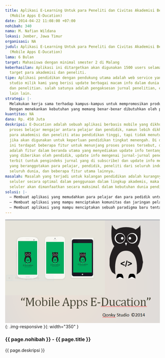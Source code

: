 ```yaml
---
title: Aplikasi E-Learning Untuk para Peneliti dan Civitas Akademisi Berbasis Seluler.
  (Mobile Apps E-Ducation)
date: 2014-04-22 11:08:00 +07:00
nohibah: 340
nama: M. Nafian Wildana
lokasi: Jember, Jawa Timur
organisasi: NA
judul: Aplikasi E-Learning Untuk para Peneliti dan Civitas Akademisi Berbasis Seluler.
  (Mobile Apps E-Ducation)
lama: 6 Bulan
target: Mahasiswa dengan minimal smester 2 di Malang
keberhasilan: Aplikasi ini ditargetkan akan digunakan 1500 users selama 4 bulan dengan
  target para akademisi dan peneliti.
tipe: Aplikasi pendidikan dengan pendukung utama adalah web service yang akan dikerjakan
  studio milik kami yang berisi update berbagai macam info dalam dunia pendidikan
  dan penelitian. salah satunya adalah pengaksesan jurnal penelitian, e-library, dan
  lain lain.
strategi: |-
  Melakukan kerja sama terhadap kampus-kampus untuk mempromosikan produk kami, agar para civitas dikenalkan dengan aplikasi ini, jika satu sample kampus ditanggapi dengan baik, maka akan diteruskan ke kampus lain.
  Dengan menekankan kebutuhan yang memang benar-benar dibutuhkan oleh pengguna dan memberikan menu feedback yang sederhana dan mudah agar kami tahu keinginan user, karena aplikasi ini akan terus berjalan sesuai kebutuhan dan keinginan user.
kuantitas: NA
dana: Rp. 450 Juta
deskripsi: E-Ducation adalah sebuah aplikasi berbasis mobile yang dikhususkan untuk
  proses belajar mengajar antara pelajar dan pendidik, namun lebih dikhususkan untuk
  para akademisi dan peneliti atau pendidikan tinggi, tapi tidak menutup kemungkinan
  jika akan digunakan untuk keperluan pendidikan tingkat menengah. Di dalam aplikasi
  ini terdapat beberapa fitur untuk menunjang proses proses tersebut, diantaranya
  adalah fitur dalam beranda utama yang menyediakan update info tentang tugas-tugas
  yang diberikan oleh pendidik, update info mengenai jurnal-jurnal penelitian yang
  terbit (untuk pengindeks jurnal yang di subscribe) dan update info mengenai komunitas
  yang beranggotakan para pelajar, pendidik, peneliti dari seluruh indonesia bahkan
  seluruh dunia, dan beberapa fitur utama lainnya.
masalah: Masalah yang terjadi untuk kalangan pendidikan adalah kurangnya penggunaan
  seluler secara optimal dalam penggunaan dalam lingkup akademis, maka dari itu disini
  seluler akan dimanfaatkan secara maksimal dalam kebutuhan dunia pendidikan dan penelitian.
solusi: |-
  – Membuat aplikasi yang memudahkan para pelajar dan para pedidik untuk saling terhubung melalui sebuah aplikasi pendidikan berbasis seluler.
  – Membuat aplikasi yang mampu menciptakan komunitas dan jaringan pelajar dan pendidik yang mampu saling aktif berkolaborasi untuk pendidikan dan ilmu pengetahuan.
  – Membuat aplikasi yang mampu menciptakan sebuah paradigma baru tentang proses belajar mengajar yang murah, mudah, efisien, dan praktis dimana menggunakan konsep e-learning berbasis seluler.
---
```


![340](/static/img/hibahcms/340.png){: .img-responsive }{: width="350" }

### {{ page.nohibah }} - {{ page.title }}

{{ page.deskripsi }}

